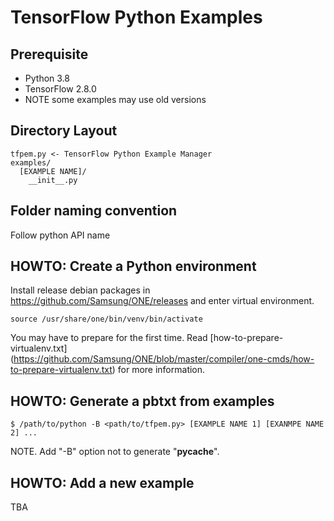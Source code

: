 # TensorFlow Python Examples

## Prerequisite

- Python 3.8
- TensorFlow 2.8.0
- NOTE some examples may use old versions

## Directory Layout

```
tfpem.py <- TensorFlow Python Example Manager
examples/
  [EXAMPLE NAME]/
    __init__.py
```

## Folder naming convention

Follow python API name

## HOWTO: Create a Python environment

Install release debian packages in https://github.com/Samsung/ONE/releases
and enter virtual environment.
```
source /usr/share/one/bin/venv/bin/activate
```
You may have to prepare for the first time. Read [how-to-prepare-virtualenv.txt]
(https://github.com/Samsung/ONE/blob/master/compiler/one-cmds/how-to-prepare-virtualenv.txt)
for more information.

## HOWTO: Generate a pbtxt from examples

```
$ /path/to/python -B <path/to/tfpem.py> [EXAMPLE NAME 1] [EXANMPE NAME 2] ...
```

NOTE. Add "-B" option not to generate "__pycache__".

## HOWTO: Add a new example

TBA
